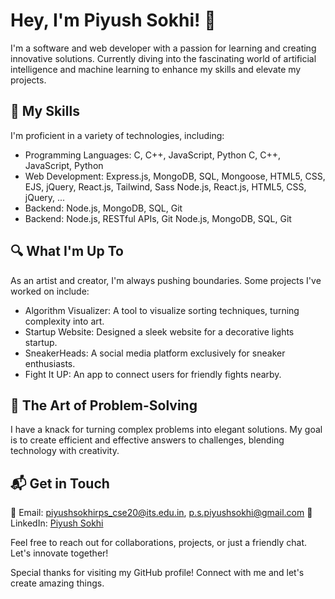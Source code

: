 # Hey, I'm Piyush Sokhi! 👋

I'm a software and web developer with a passion for learning and creating innovative solutions. Currently diving into the fascinating world of artificial intelligence and machine learning to enhance my skills and elevate my projects.

## 🚀 My Skills

I'm proficient in a variety of technologies, including:
- Programming Languages: C, C++, JavaScript, Python <i class="fas fa-code"></i> C, <i class="fas fa-code"></i> C++, <i class="fab fa-js"></i> JavaScript, <i class="fab fa-python"></i> Python
- Web Development: Express.js, MongoDB, SQL, Mongoose, HTML5, CSS, EJS, jQuery, React.js, Tailwind, Sass  <i class="fab fa-node-js"></i> Node.js, <i class="fab fa-react"></i> React.js, <i class="fab fa-html5"></i> HTML5, <i class="fab fa-css3-alt"></i> CSS, <i class="fab fa-js"></i> jQuery, ...
- Backend: <i class="fab fa-node-js"></i> Node.js, <i class="fas fa-database"></i> MongoDB, SQL, <i class="fab fa-git"></i> Git
- Backend: Node.js, RESTful APIs, Git <i class="fab fa-node-js"></i> Node.js, <i class="fas fa-database"></i> MongoDB, SQL, <i class="fab fa-git"></i> Git


## 🔍 What I'm Up To

As an artist and creator, I'm always pushing boundaries. Some projects I've worked on include:
- Algorithm Visualizer: A tool to visualize sorting techniques, turning complexity into art.
- Startup Website: Designed a sleek website for a decorative lights startup.
- SneakerHeads: A social media platform exclusively for sneaker enthusiasts.
- Fight It UP: An app to connect users for friendly fights nearby.

## 🎨 The Art of Problem-Solving

I have a knack for turning complex problems into elegant solutions. My goal is to create efficient and effective answers to challenges, blending technology with creativity.

## 📬 Get in Touch

📧 Email: piyushsokhirps_cse20@its.edu.in, p.s.piyushsokhi@gmail.com
💼 LinkedIn: [Piyush Sokhi](https://www.linkedin.com/in/piyush-sokhi-8585957809/)

Feel free to reach out for collaborations, projects, or just a friendly chat. Let's innovate together!

Special thanks for visiting my GitHub profile! Connect with me and let's create amazing things.

